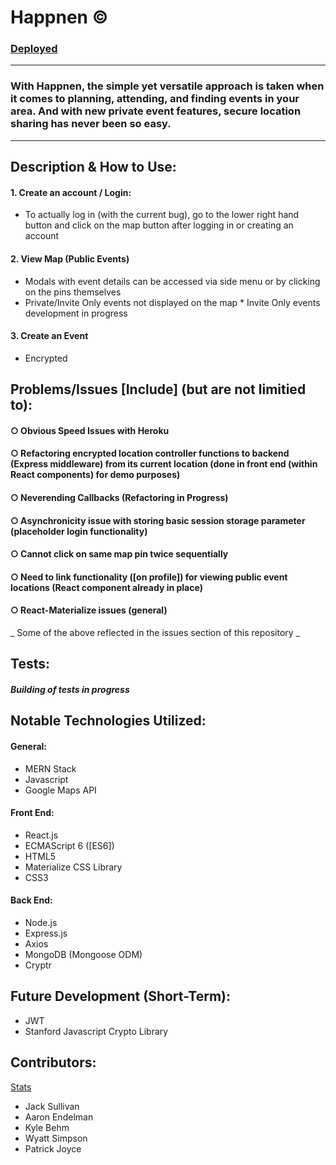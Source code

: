 # Happnen © 
### [Deployed](https://aqueous-earth-83627.herokuapp.com/mapdisplay) 

---

### With Happnen, the simple yet versatile approach is taken when it comes to planning, attending, and finding events in your area. And with  new private event features, secure location sharing has never been so easy. 

---

## Description & How to Use:


#### 1. Create an account / Login:
* To actually log in (with the current bug), go to the lower right hand button
and click on the map button after logging in or 
creating an account
#### 2. View Map (Public Events)
 * Modals with event details can be accessed via side menu or by clicking on the pins themselves
 * Private/Invite Only events not displayed on the map
         * Invite Only events development in progress
#### 3. Create an Event
 * Encrypted  



## Problems/Issues [Include] (but are not limitied to):

#### ○ Obvious Speed Issues with Heroku
#### ○ Refactoring encrypted location controller functions to backend (Express middleware) from its current location (done in front end (within React components) for demo purposes)
#### ○ Neverending Callbacks (Refactoring in Progress)
#### ○ Asynchronicity issue with storing basic session storage parameter (placeholder login functionality)
#### ○ Cannot click on same map pin twice sequentially
#### ○ Need to link functionality ([on profile]) for viewing public event locations (React component already in place)
#### ○ React-Materialize issues (general)

_ Some of the above reflected in the issues section of this repository _

## Tests:
##### _Building of tests in progress_ 

## Notable Technologies Utilized:


#### General: 
* MERN Stack
* Javascript
* Google Maps API <br/>

#### Front End: 
* React.js
* ECMAScript 6 ([ES6])
* HTML5
* Materialize CSS Library
* CSS3

#### Back End:
* Node.js
* Express.js
* Axios
* MongoDB (Mongoose ODM)
* Cryptr

## Future Development (Short-Term):
* JWT
* Stanford Javascript Crypto Library

## Contributors:
[Stats](https://github.com/thesullivantage/Happnen/graphs/contributors)
* Jack Sullivan
* Aaron Endelman
* Kyle Behm
* Wyatt Simpson
* Patrick Joyce

